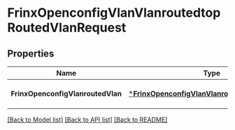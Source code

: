 # FrinxOpenconfigVlanVlanroutedtopRoutedVlanRequest

## Properties
Name | Type | Description | Notes
------------ | ------------- | ------------- | -------------
**FrinxOpenconfigVlanroutedVlan** | [***FrinxOpenconfigVlanVlanroutedtopRoutedVlan**](frinx.openconfig.vlan.vlanroutedtop.RoutedVlan.md) |  | [optional] [default to null]

[[Back to Model list]](../README.md#documentation-for-models) [[Back to API list]](../README.md#documentation-for-api-endpoints) [[Back to README]](../README.md)


